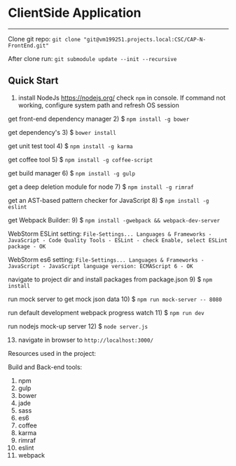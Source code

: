 # ClientSide Application
***

Clone git repo: `git clone "git@vm199251.projects.local:CSC/CAP-N-FrontEnd.git"`

After clone run: `git submodule update --init --recursive`

## Quick Start
1) install NodeJs https://nodejs.org/
check `npm` in console. If command not working,  configure system path and refresh OS session

get front-end dependency manager
2) $ `npm install -g bower`

get dependency's
3) $ `bower install`

get unit test tool
4) $ `npm install -g karma`

get coffee tool
5) $ `npm install -g coffee-script`

get build manager
6) $ `npm install -g gulp`

get a deep deletion module for node
7) $ `npm install -g rimraf`

get an AST-based pattern checker for JavaScript
8) $ `npm install -g eslint`

get Webpack Builder:
9) $ `npm install -gwebpack && webpack-dev-server`

WebStorm ESLint setting: `File-Settings... Languages & Frameworks - JavaScript - Code Quality Tools - ESLint - check Enable, select ESLint package - OK`

WebStorm es6 setting: `File-Settings... Languages & Frameworks - JavaScript - JavaScript language version: ECMAScript 6 - OK`

navigate to project dir and install packages from package.json
9) $ `npm install`

run mock server to get mock json data
10) $ `npm run mock-server -- 8080`

run default development webpack progress watch
11) $ `npm run dev`

run nodejs mock-up server
12) $ `node server.js`

13) navigate in browser to `http://localhost:3000/`

Resources used in the project:

Build and Back-end tools:
1) npm
2) gulp
3) bower
4) jade
5) sass
6) es6
7) coffee
8) karma
9) rimraf
10) eslint
11) webpack
